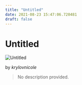 ```yaml
---
title: "Untitled"
date: 2021-08-23 15:47:06.720481
draft: false
---
```


# Untitled

![Untitled](../images/471d2a40-0453-11ec-b1d2-1e00f30e0089.png)

by *krylovnicole*



> No description provided.